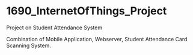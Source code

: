 # 1690_InternetOfThings_Project
Project on Student Attendance System 

Combination of Mobile Application, Webserver, Student Attendance Card Scanning System.
